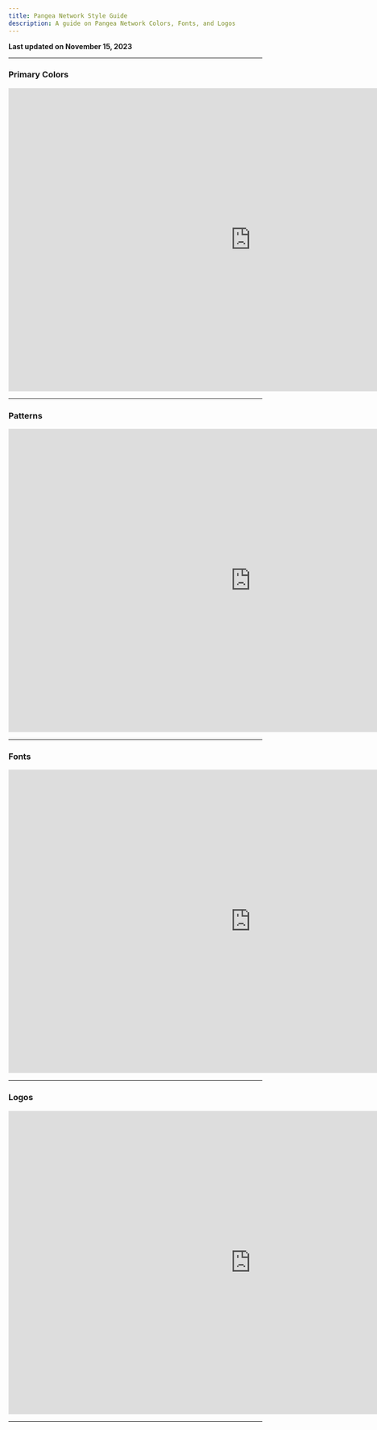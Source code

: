 ```yaml
---
title: Pangea Network Style Guide
description: A guide on Pangea Network Colors, Fonts, and Logos
---
```


**Last updated on November 15, 2023**

---

### **Primary Colors**

<iframe style="border: 1px solid rgba(0, 0, 0, 0.1);" width="800" height="450" src="https://www.figma.com/embed?embed_host=share&url=https%3A%2F%2Fwww.figma.com%2Ffile%2FL47abMOcCT0q0tKwBSXOFi%2FPangea-Network-Style-Guide%3Ftype%3Ddesign%26node-id%3D3%253A708%26mode%3Ddesign%26t%3DIXVAfNDM7B6woRul-1" allowfullscreen></iframe>

---

### **Patterns**

<iframe style="border: 1px solid rgba(0, 0, 0, 0.1);" width="800" height="450" src="https://www.figma.com/embed?embed_host=share&url=https%3A%2F%2Fwww.figma.com%2Ffile%2FL47abMOcCT0q0tKwBSXOFi%2FPangea-Network-Style-Guide%3Ftype%3Ddesign%26node-id%3D401%253A668%26mode%3Ddesign%26t%3DIXVAfNDM7B6woRul-1" allowfullscreen></iframe>

---

### **Fonts**

<iframe style="border: 1px solid rgba(0, 0, 0, 0.1);" width="800" height="450" src="https://www.figma.com/embed?embed_host=share&url=https%3A%2F%2Fwww.figma.com%2Ffile%2FL47abMOcCT0q0tKwBSXOFi%2FPangea-Network-Style-Guide%3Ftype%3Ddesign%26node-id%3D11%253A344%26mode%3Ddesign%26t%3DIXVAfNDM7B6woRul-1" allowfullscreen></iframe>

---

### **Logos**

<iframe style="border: 1px solid rgba(0, 0, 0, 0.1);" width="800" height="450" src="https://www.figma.com/embed?embed_host=share&url=https%3A%2F%2Fwww.figma.com%2Ffile%2FL47abMOcCT0q0tKwBSXOFi%2FPangea-Network-Style-Guide%3Ftype%3Ddesign%26node-id%3D12%253A552%26mode%3Ddesign%26t%3DIXVAfNDM7B6woRul-1" allowfullscreen></iframe>

---


<style> iframe {
      min-height: 600px;
    width: 100vw;
}
</style>